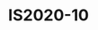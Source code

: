 ---
featured: true
title: IS2020-10
tags:
- Island
width: 20
length: 20
description: This modern ‘Dynamic Arch’ frames your message and brand in a new elevated
  way. This booth creates an open and inviting environment, emphasized by a transparent
  cube sign.  Add more podiums with ease to display your new product innovations.</br></br>Includes:<ul><li>All
  Hardware as shown</li><li>New Graphics with your artwork</li><li>Lights</li><li>Counter</li><li>Furniture*
  (as per availability)</li><li>Friendly Expert Project Management</li></ul></br>Rent
  excludes flooring </br>*Own excludes furniture, flooring & monitors
rent: 43990
own: 88900
obj: 3913ab8d47584fa28768c118eff00dfc
images:
- url: assets/img/booths/IS2020-10/1.jpg
- url: assets/img/booths/IS2020-10/2.jpg
- url: assets/img/booths/IS2020-10/3.jpg
- url: assets/img/booths/IS2020-10/4.jpg
- url: assets/img/booths/IS2020-10/5.jpg
- url: assets/img/booths/IS2020-10/6.jpg
---